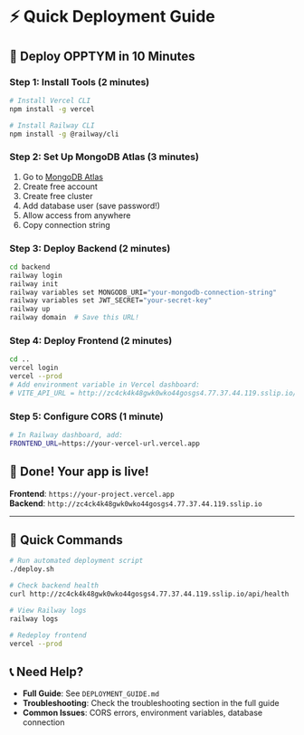 # ⚡ Quick Deployment Guide

## 🚀 **Deploy OPPTYM in 10 Minutes**

### **Step 1: Install Tools (2 minutes)**
```bash
# Install Vercel CLI
npm install -g vercel

# Install Railway CLI  
npm install -g @railway/cli
```

### **Step 2: Set Up MongoDB Atlas (3 minutes)**
1. Go to [MongoDB Atlas](https://www.mongodb.com/atlas)
2. Create free account
3. Create free cluster
4. Add database user (save password!)
5. Allow access from anywhere
6. Copy connection string

### **Step 3: Deploy Backend (2 minutes)**
```bash
cd backend
railway login
railway init
railway variables set MONGODB_URI="your-mongodb-connection-string"
railway variables set JWT_SECRET="your-secret-key"
railway up
railway domain  # Save this URL!
```

### **Step 4: Deploy Frontend (2 minutes)**
```bash
cd ..
vercel login
vercel --prod
# Add environment variable in Vercel dashboard:
# VITE_API_URL = http://zc4ck4k48gwk0wko44gosgs4.77.37.44.119.sslip.io/api
```

### **Step 5: Configure CORS (1 minute)**
```bash
# In Railway dashboard, add:
FRONTEND_URL=https://your-vercel-url.vercel.app
```

## 🎉 **Done! Your app is live!**

**Frontend**: `https://your-project.vercel.app`  
**Backend**: `http://zc4ck4k48gwk0wko44gosgs4.77.37.44.119.sslip.io`

---

## 🔧 **Quick Commands**

```bash
# Run automated deployment script
./deploy.sh

# Check backend health
curl http://zc4ck4k48gwk0wko44gosgs4.77.37.44.119.sslip.io/api/health

# View Railway logs
railway logs

# Redeploy frontend
vercel --prod
```

## 📞 **Need Help?**

- **Full Guide**: See `DEPLOYMENT_GUIDE.md`
- **Troubleshooting**: Check the troubleshooting section in the full guide
- **Common Issues**: CORS errors, environment variables, database connection 